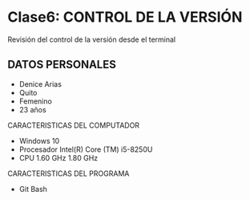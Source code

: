 # Clase6: CONTROL DE LA VERSIÓN
Revisión del control de la versión desde el terminal

## DATOS PERSONALES
- Denice Arias
- Quito
- Femenino
- 23 años 

CARACTERISTICAS DEL COMPUTADOR
- Windows 10 
- Procesador Intel(R) Core (TM) i5-8250U 
- CPU 1.60 GHz 1.80 GHz

CARACTERISTICAS DEL PROGRAMA

- Git Bash
